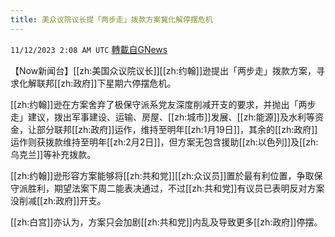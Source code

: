```yaml
---
title: 美众议院议长提「两步走」拨款方案冀化解停摆危机
---
```

`11/12/2023 2:08 AM UTC` [轉載自GNews](https://gnews.org/articles/1963978)

【Now新闻台】[[zh:美国众议院议长]][[zh:约翰]]逊提出「两步走」拨款方案，寻求化解联邦[[zh:政府]]下星期六停摆危机。

[[zh:约翰]]逊在方案舍弃了极保守派系党友深度削减开支的要求，并抛出「两步走」建议，拨出军事建设、运输、房屋、[[zh:城市]]发展、[[zh:能源]]及水利等资金，让部分联邦[[zh:政府]]运作，维持至明年[[zh:1月19日]]，其余的[[zh:政府]]运作则获拨款维持至明年[[zh:2月2日]]，但方案无包含援助[[zh:以色列]]及[[zh:乌克兰]]等补充拨款。

[[zh:约翰]]逊形容方案能够将[[zh:共和党]][[zh:众议员]]置於最有利位置，争取保守派胜利，期望法案下周二能表决通过，不过[[zh:共和党]]有议员已表明反对方案没削减[[zh:政府]]开支。

[[zh:白宫]]亦认为，方案只会加剧[[zh:共和党]]内乱及导致更多[[zh:政府]]停摆。
